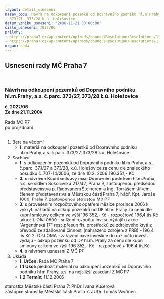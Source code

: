```yaml
---
layout: detail_usneseni
nazev_bodu: Návrh na odkoupení pozemků od Dopravního podniku hl.m.Prahy, a.s. č.parc.
  373/27, 373/28 k.ú. Holešovice
datum_vzniku_usneseni: '2006-11-21 00:00:00'
cislo_usneseni: 2027/06
prilohy:
- https://praha7.cz/wp-content/uploads/councilResolution/Resolutions/11661/59-205z.doc
- https://praha7.cz/wp-content/uploads/councilResolution/Resolutions/11661/59-dopravn%c3%ad_podnik_pozemky_z.doc
organ: rada
---
```

<div id="ucUsn_pList" class="usn">
	<span><h2>Usnesení rady MČ Praha 7 </h2>
<br></span><div class="standBody">
<span><h3>Návrh na odkoupení pozemků od Dopravního podniku hl.m.Prahy, a.s. č.parc. 373/27, 373/28 k.ú. Holešovice</h3></span><div class="center">
		<strong>č. 2027/06</strong><br>
	</div>
<div class="center">
		<strong>Ze dne 21.11.2006</strong><br><br>
	</div>Rada MČ P7<br> po projednání<br><br><ol>
<li>Bere na vědomí<ul><li>
<strong>1.</strong> materiál na odkoupení pozemků od Dopravního podniku hl.m.Prahy, a.s. č.parc. 373/27, 373/28 k.ú. Holešovice</li></ul>
</li>
<li>Souhlasí<ul>
<li>
<strong>1.</strong> s odkoupením pozemků od Dopravního podniku hl.m.Prahy, a.s., č.parc. 373/27 a 373/28, k.ú. Holešovice za cenu dle znaleckého posudku č. 707-14/2006, ze dne 10.2. 2006  196.352,- Kč</li>
<li>
<strong>2.</strong> s návrhem Kupní smlouvy mezi Dopravním podnikem hl.m.Praha, a.s. se sídlem Sokolovská 217/42, Praha 9, zastoupenou předsedou představenstva p. Radovanem Šteinerem a Ing. Tomášem Jílkem, členem představenstva a Městskou částí Praha 7, Nábř. Kpt. Jaroše 1000, Praha 7, zastoupenou starostou MČ P7</li>
<li>
<strong>3.</strong> s provedením rozpočtového opatření měsíce prosince  2006 k vykrytí nákladů na odkup pozemků od DP hl.m. Prahy za cenu dle kupní smlouvy celkem ve výši 196 352,- Kč - rozpočtově 196,4 tis.Kč takto:                                                                         1.      ORJ 0809 - snížení rozpočtu invest. výdajů u akce "Argentinská 17" resp.přesun fin. prostředků ze zdrojového krytí z převodů ze zdaňované činnosti (nahrazeno zdrojem z FRB)    -     196,4 tis.Kč                                                                                  2.      ORJ OMA - zařazení nové investice do  rozpočtu invest. výdajů  - odkup pozemků od DP hl.m. Prahy za cenu dle kupní smlouvy celkem ve výši 196 352,- Kč - rozpočtově    +    196,4 tis.Kč </li>
<li>
<strong>4.</strong> s návrhem usnesení Z MČ P7</li>
</ul>
</li>
<li>Ukládá<ul>
<li>
<strong>1. Určen: </strong>Rada MČ Praha 7</li>
<li>
<strong>1.1 Úkol: </strong>předložit materiál na odkoupení pozemků od Dopravního podniku hl.m.Prahy, a.s. na nejbližší zasedání Z MČ P7</li>
<li>
<strong>1.2 Termín: </strong>11.12.2006</li>
</ul>
</li>
</ol>starostka Městské části Praha 7: PhDr. Ivana Kučerová<br>zástupce starostky Městské části Praha 7: JUDr. Tomáš Vavřinec 
</div>
</div>